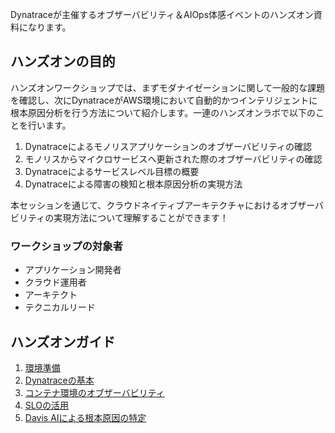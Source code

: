 Dynatraceが主催するオブザーバビリティ＆AIOps体感イベントのハンズオン資料になります。

## ハンズオンの目的

ハンズオンワークショップでは、まずモダナイゼーションに関して一般的な課題を確認し、次にDynatraceがAWS環境において自動的かつインテリジェントに根本原因分析を行う方法について紹介します。一連のハンズオンラボで以下のことを行います。

1. Dynatraceによるモノリスアプリケーションのオブザーバビリティの確認
1. モノリスからマイクロサービスへ更新された際のオブザーバビリティの確認
1. Dynatraceによるサービスレベル目標の概要
1. Dynatraceによる障害の検知と根本原因分析の実現方法

本セッションを通じて、クラウドネイティブアーキテクチャにおけるオブザーバビリティの実現方法について理解することができます！

### ワークショップの対象者

* アプリケーション開発者
* クラウド運用者
* アーキテクト
* テクニカルリード

## ハンズオンガイド

1. [環境準備](https://github.com/sukatsu1222/ObsavabilityLab/lab0/README.md)
1. [Dynatraceの基本](https://github.com/sukatsu1222/ObsavabilityLab/lab1/README.md)
1. [コンテナ環境のオブザーバビリティ](https://github.com/sukatsu1222/ObsavabilityLab/lab2/README.md)
1. [SLOの活用](https://github.com/sukatsu1222/ObsavabilityLab/lab3/README.md)
1. [Davis AIによる根本原因の特定](https://github.com/sukatsu1222/ObsavabilityLab/lab4/README.md)
